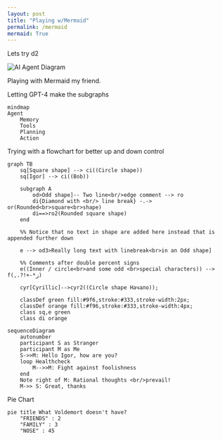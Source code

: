 ```yaml
---
layout: post
title: "Playing w/Mermaid"
permalink: /mermaid
mermaid: True
---
```


Lets try d2

![AI Agent Diagram](/d2/ai-agent.svg)


Playing with Mermaid my friend.

Letting GPT-4 make the subgraphs

```mermaid
mindmap
Agent
    Memory
    Tools
    Planning
    Action

```


Trying with a flowchart for better up and down control

```mermaid
graph TB
    sq[Square shape] --> ci((Circle shape))
    sq[Igor] --> ci((Bob))

    subgraph A
        od>Odd shape]-- Two line<br/>edge comment --> ro
        di{Diamond with <br/> line break} -.-> or(Rounded<br>square<br>shape)
        di==>ro2(Rounded square shape)
    end

    %% Notice that no text in shape are added here instead that is appended further down

    e --> od3>Really long text with linebreak<br>in an Odd shape]

    %% Comments after double percent signs
    e((Inner / circle<br>and some odd <br>special characters)) --> f(,.?!+-*ز)

    cyr[Cyrillic]-->cyr2((Circle shape Начало));

    classDef green fill:#9f6,stroke:#333,stroke-width:2px;
    classDef orange fill:#f96,stroke:#333,stroke-width:4px;
    class sq,e green
    class di orange
```

```mermaid
sequenceDiagram
    autonumber
    participant S as Stranger
    participant M as Me
    S->>M: Hello Igor, how are you?
    loop Healthcheck
        M-->>M: Fight against foolishness
    end
    Note right of M: Rational thoughts <br/>prevail!
    M->> S: Great, thanks
```

Pie Chart

```mermaid
pie title What Voldemort doesn't have?
    "FRIENDS" : 2
    "FAMILY" : 3
    "NOSE" : 45
```

